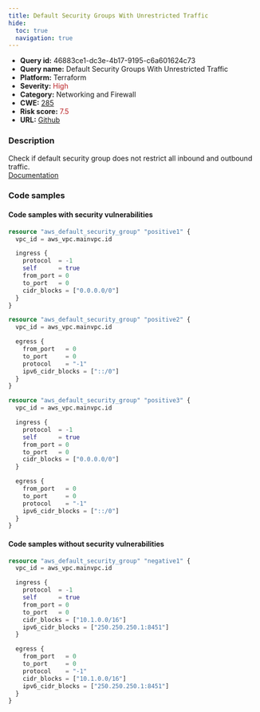 ```yaml
---
title: Default Security Groups With Unrestricted Traffic
hide:
  toc: true
  navigation: true
---
```


<style>
  .highlight .hll {
    background-color: #ff171742;
  }
  .md-content {
    max-width: 1100px;
    margin: 0 auto;
  }
</style>

-   **Query id:** 46883ce1-dc3e-4b17-9195-c6a601624c73
-   **Query name:** Default Security Groups With Unrestricted Traffic
-   **Platform:** Terraform
-   **Severity:** <span style="color:#bb2124">High</span>
-   **Category:** Networking and Firewall
-   **CWE:** <a href="https://cwe.mitre.org/data/definitions/285.html" onclick="newWindowOpenerSafe(event, 'https://cwe.mitre.org/data/definitions/285.html')">285</a>
-   **Risk score:** <span style="color:#bb2124">7.5</span>
-   **URL:** [Github](https://github.com/Checkmarx/kics/tree/master/assets/queries/terraform/aws/default_security_groups_with_unrestricted_traffic)

### Description
Check if default security group does not restrict all inbound and outbound traffic.<br>
[Documentation](https://registry.terraform.io/providers/hashicorp/aws/latest/docs/resources/default_security_group)

### Code samples
#### Code samples with security vulnerabilities
```tf title="Positive test num. 1 - tf file" hl_lines="24 1 13"
resource "aws_default_security_group" "positive1" {
  vpc_id = aws_vpc.mainvpc.id

  ingress {
    protocol  = -1
    self      = true
    from_port = 0
    to_port   = 0
    cidr_blocks = ["0.0.0.0/0"]
  }
}

resource "aws_default_security_group" "positive2" {
  vpc_id = aws_vpc.mainvpc.id

  egress {
    from_port   = 0
    to_port     = 0
    protocol    = "-1"
    ipv6_cidr_blocks = ["::/0"]
  }
}

resource "aws_default_security_group" "positive3" {
  vpc_id = aws_vpc.mainvpc.id

  ingress {
    protocol  = -1
    self      = true
    from_port = 0
    to_port   = 0
    cidr_blocks = ["0.0.0.0/0"]
  }

  egress {
    from_port   = 0
    to_port     = 0
    protocol    = "-1"
    ipv6_cidr_blocks = ["::/0"]
  }
}
```


#### Code samples without security vulnerabilities
```tf title="Negative test num. 1 - tf file"
resource "aws_default_security_group" "negative1" {
  vpc_id = aws_vpc.mainvpc.id

  ingress {
    protocol  = -1
    self      = true
    from_port = 0
    to_port   = 0
    cidr_blocks = ["10.1.0.0/16"]
    ipv6_cidr_blocks = ["250.250.250.1:8451"]
  }

  egress {
    from_port   = 0
    to_port     = 0
    protocol    = "-1"
    cidr_blocks = ["10.1.0.0/16"]
    ipv6_cidr_blocks = ["250.250.250.1:8451"]
  }
}
```

